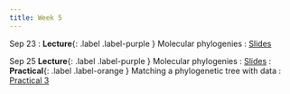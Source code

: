 ```yaml
---
title: Week 5
---
```


Sep 23
: **Lecture**{: .label .label-purple } Molecular phylogenies
    : [Slides](https://roszenil.github.io/BIO508-Evolution/slides/Lecture_4_post.pdf)
  
Sep 25
**Lecture**{: .label .label-purple } Molecular phylogenies
    : [Slides](https://roszenil.github.io/BIO508-Evolution/slides/Lecture_5_post.pdf)
: **Practical**{: .label .label-orange } Matching a phylogenetic tree with data
  : [Practical 3](https://roszenil.github.io/BIO508-Evolution/practicals/tutorial_3.html)
